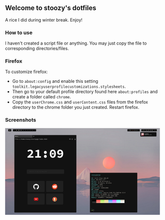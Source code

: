 ## Welcome to stoozy's dotfiles

A rice I did during winter break. Enjoy!

### How to use

I haven't created a script file or anything. You may just copy the file to corresponding directories/files.

### Firefox

To customize firefox:
- Go to `about:config` and enable this setting `toolkit.legacyuserprofilecustomizations.stylesheets`.  
- Then go to your default profile directory found here `about:profiles` and create a folder called `chrome`. 
- Copy the `userChrome.css` and `userContent.css` files from the firefox directory to the chrome folder you just created. Restart firefox.

### Screenshots

![](scrot.png)
